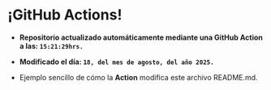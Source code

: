 # ¡GitHub Actions!
* **Repositorio actualizado automáticamente mediante una GitHub Action a las: `15:21:29hrs.`**
* **Modificado el día: `18, del mes de agosto, del año 2025.`**

* Ejemplo sencillo de cómo la **Action** modifica este archivo README.md.
